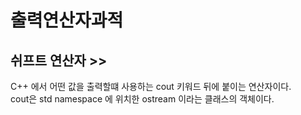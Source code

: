 # 출력연산자과적

## 쉬프트 연산자 >>
C++ 에서 어떤 값을 출력할떄 사용하는 cout 키워드 뒤에 붙이는 연산자이다.  
cout은 std namespace 에 위치한 ostream 이라는 클래스의 객체이다.
